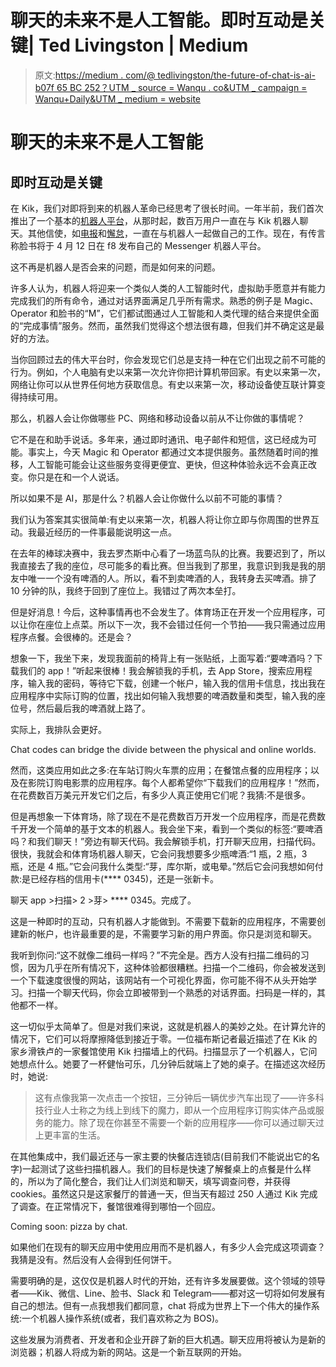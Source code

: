 # 聊天的未来不是人工智能。即时互动是关键| Ted Livingston | Medium

> 原文:[https://medium . com/@ tedlivingston/the-future-of-chat-is-ai-b07f 65 BC 252？UTM _ source = Wanqu . co&UTM _ campaign = Wanqu+Daily&UTM _ medium = website](https://medium.com/@tedlivingston/the-future-of-chat-isn-t-ai-b07f65bc252?utm_source=wanqu.co&utm_campaign=Wanqu+Daily&utm_medium=website)

# 聊天的未来不是人工智能

## 即时互动是关键



在 Kik，我们对即将到来的机器人革命已经思考了很长时间。一年半前，我们首次推出了一个基本的[机器人平台](http://techcrunch.com/2014/11/06/kik-introduces-promoted-chats-to-let-brands-on-its-messaging-app-and-finally-make-money/)，从那时起，数百万用户一直在与 Kik 机器人聊天。其他信使，如[电报](https://telegram.org/blog/bot-revolution)和[懈怠](http://slackhq.com/post/134878632730/launch-platform)，一直在与机器人一起做自己的工作。现在，有传言称脸书将于 4 月 12 日在 f8 发布自己的 Messenger 机器人平台。

这不再是机器人是否会来的问题，而是如何来的问题。

许多人认为，机器人将迎来一个类似人类的人工智能时代，虚拟助手愿意并有能力完成我们的所有命令，通过对话界面满足几乎所有需求。熟悉的例子是 Magic、Operator 和脸书的“M”，它们都试图通过人工智能和人类代理的结合来提供全面的“完成事情”服务。然而，虽然我们觉得这个想法很有趣，但我们并不确定这是最好的方法。

当你回顾过去的伟大平台时，你会发现它们总是支持一种在它们出现之前不可能的行为。例如，个人电脑有史以来第一次允许你把计算机带回家。有史以来第一次，网络让你可以从世界任何地方获取信息。有史以来第一次，移动设备使互联计算变得持续可用。

那么，机器人会让你做哪些 PC、网络和移动设备以前从不让你做的事情呢？

它不是在和助手说话。多年来，通过即时通讯、电子邮件和短信，这已经成为可能。事实上，今天 Magic 和 Operator 都通过文本提供服务。虽然随着时间的推移，人工智能可能会让这些服务变得更便宜、更快，但这种体验永远不会真正改变。你只是在和一个人说话。

所以如果不是 AI，那是什么？机器人会让你做什么以前不可能的事情？

我们认为答案其实很简单:有史以来第一次，机器人将让你立即与你周围的世界互动。我最近经历的一件事最能说明这一点。

在去年的棒球决赛中，我去罗杰斯中心看了一场蓝鸟队的比赛。我要迟到了，所以我直接去了我的座位，尽可能多的看比赛。但当我到了那里，我意识到我是我的朋友中唯一一个没有啤酒的人。所以，看不到卖啤酒的人，我转身去买啤酒。排了 10 分钟的队，我终于回到了座位上。我错过了两次本垒打。

但是好消息！今后，这种事情再也不会发生了。体育场正在开发一个应用程序，可以让你在座位上点菜。所以下一次，我不会错过任何一个节拍——我只需通过应用程序点餐。会很棒的。还是会？

想象一下，我坐下来，发现我面前的椅背上有一张贴纸，上面写着:“要啤酒吗？下载我们的 app！”听起来很棒！我会解锁我的手机，去 App Store，搜索应用程序，输入我的密码，等待它下载，创建一个帐户，输入我的信用卡信息，找出我在应用程序中实际订购的位置，找出如何输入我想要的啤酒数量和类型，输入我的座位号，然后最后我的啤酒就上路了。

实际上，我排队会更好。



Chat codes can bridge the divide between the physical and online worlds.



然而，这类应用如此之多:在车站订购火车票的应用；在餐馆点餐的应用程序；以及在影院订购电影票的应用程序。每个人都希望你“下载我们的应用程序！”然而，在花费数百万美元开发它们之后，有多少人真正使用它们呢？我猜:不是很多。

但是再想象一下体育场，除了现在不是花费数百万开发一个应用程序，而是花费数千开发一个简单的基于文本的机器人。我会坐下来，看到一个类似的标签:“要啤酒吗？和我们聊天！”旁边有聊天代码。我会解锁手机，打开聊天应用，扫描代码。很快，我就会和体育场机器人聊天，它会问我想要多少瓶啤酒:“1 瓶，2 瓶，3 瓶，还是 4 瓶。”它会问我什么类型:“芽，库尔斯，或电晕。”然后它会问我想如何付款:是已经存档的信用卡(**** 0345)，还是一张新卡。

聊天 app >扫描> 2 >芽> **** 0345。完成了。

这是一种即时的互动，只有机器人才能做到。不需要下载新的应用程序，不需要创建新的帐户，也许最重要的是，不需要学习新的用户界面。你只是浏览和聊天。

我听到你问:“这不就像二维码一样吗？”不完全是。西方人没有扫描二维码的习惯，因为几乎在所有情况下，这种体验都很糟糕。扫描一个二维码，你会被发送到一个下载速度很慢的网站，该网站有一个可视化界面，你可能不得不从头开始学习。扫描一个聊天代码，你会立即被带到一个熟悉的对话界面。扫码是一样的，其他都不一样。

这一切似乎太简单了。但是对我们来说，这就是机器人的美妙之处。在计算允许的情况下，它们可以将摩擦降低到接近于零。一位福布斯记者最近描述了在 Kik 的家乡滑铁卢的一家餐馆使用 Kik 扫描墙上的代码。扫描显示了一个机器人，它问她想点什么。她要了一杯健怡可乐，几分钟后就端上了她的桌子。在描述这次经历时，她说:

> 这有点像我第一次点击一个按钮，三分钟后一辆优步汽车出现了——许多科技行业人士称之为线上到线下的魔力，即从一个应用程序订购实体产品或服务的能力。除了现在你甚至不需要一个新的应用程序——你可以通过聊天过上更丰富的生活。

在其他集成中，我们最近还与一家主要的快餐店连锁店(目前我们不能说出它的名字)一起测试了这些扫描机器人。我们的目标是快速了解餐桌上的点餐是什么样的，所以为了简化整合，我们让人们浏览和聊天，填写调查问卷，并获得 cookies。虽然这只是这家餐厅的普通一天，但当天有超过 250 人通过 Kik 完成了调查。在正常情况下，餐馆很难得到哪怕一个回应。



Coming soon: pizza by chat.



如果他们在现有的聊天应用中使用应用而不是机器人，有多少人会完成这项调查？我猜是没有。然后没有人会得到任何饼干。

需要明确的是，这仅仅是机器人时代的开始，还有许多发展要做。这个领域的领导者——Kik、微信、Line、脸书、Slack 和 Telegram——都对这一切将如何发展有自己的想法。但有一点我想我们都同意，chat 将成为世界上下一个伟大的操作系统:一个机器人操作系统(或者，我们喜欢称之为 BOS)。

这些发展为消费者、开发者和企业开辟了新的巨大机遇。聊天应用将被认为是新的浏览器；机器人将成为新的网站。这是一个新互联网的开始。

